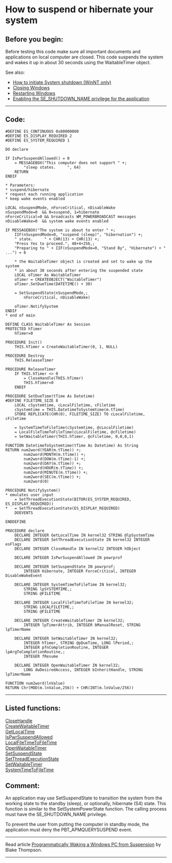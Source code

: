 
# How to suspend or hibernate your system

## Before you begin:
Before testing this code make sure all important documents and applications on local computer are closed. This code suspends the system and wakes it up in about 30 seconds using the WaitableTimer object.   

See also:

* [How to initiate System shutdown (WinNT only)](sample_122.md)  
* [Closing Windows](sample_036.md)  
* [Restarting Windows](sample_361.md)  
* [Enabling the SE_SHUTDOWN_NAME privilege for the application](sample_552.md)  
  
***  


## Code:
```foxpro  
#DEFINE ES_CONTINUOUS 0x80000000
#DEFINE ES_DISPLAY_REQUIRED 2
#DEFINE ES_SYSTEM_REQUIRED 1

DO declare

IF IsPwrSuspendAllowed() = 0
	= MESSAGEBOX("This computer does not support " +;
		"sleep states.     ", 64)
	RETURN
ENDIF

* Parameters:
* suspend/hibernate
* request each running application
* keep wake events enabled

LOCAL nSuspendMode, nForceCritical, nDisableWake
nSuspendMode=0  && 0=suspend, 1=hibernate
nForceCritical=0 && broadcasts WM_POWERBROADCAST messages
nDisableWake=0  && system wake events enabled

IF MESSAGEBOX("The system is about to enter " +;
	IIF(nSuspendMode=0, "suspend (sleep)", "hibernation") +;
	" state.     " + CHR(13) + CHR(13) +;
	"Press Yes to proceed.", 48+4+256,;
	"Preparing to " + IIF(nSuspendMode=0, "Stand By", "Hibernate") + " ...") = 6

	* the WaitableTimer object is created and set to wake up the system
	* in about 30 seconds after entering the suspended state
	LOCAL oTimer As WaitableTimer
	oTimer = CREATEOBJECT("WaitableTimer")
	oTimer.SetDueTime(DATETIME() + 30)

	= SetSuspendState(nSuspendMode,;
		nForceCritical, nDisableWake)

	oTimer.NotifySystem
ENDIF
* end of main

DEFINE CLASS WaitableTimer As Session
PROTECTED hTimer
	hTimer=0

PROCEDURE Init()
	THIS.hTimer = CreateWaitableTimer(0, 1, NULL)

PROCEDURE Destroy
	THIS.ReleaseTimer

PROCEDURE ReleaseTimer
	IF THIS.hTimer <> 0
		= CloseHandle(THIS.hTimer)
		THIS.hTimer=0
	ENDIF

PROCEDURE SetDueTime(tTime As Datetime)
#DEFINE FILETIME_SIZE 8
	LOCAL cSystemtime, cLocalFiletime, cFiletime
	cSystemtime = THIS.DatetimeToSystemtime(m.tTime)
	STORE REPLICATE(CHR(0), FILETIME_SIZE) TO cLocalFiletime, cFiletime

	= SystemTimeToFileTime(cSystemtime, @cLocalFiletime)
	= LocalFileTimeToFileTime(cLocalFiletime, @cFiletime)
	= SetWaitableTimer(THIS.hTimer, @cFiletime, 0,0,0,1)

FUNCTION DatetimeToSystemtime(tTime As Datetime) As String
RETURN num2word(YEAR(m.tTime)) +;
		num2word(MONTH(m.tTime)) +;
		num2word(DOW(m.tTime)-1) +;
		num2word(DAY(m.tTime)) +;
		num2word(HOUR(m.tTime)) +;
		num2word(MINUTE(m.tTime)) +;
		num2word(SEC(m.tTime)) +;
		num2word(0)

PROCEDURE NotifySystem()
* emulates user input
	= SetThreadExecutionState(BITOR(ES_SYSTEM_REQUIRED, ES_DISPLAY_REQUIRED))
*	= SetThreadExecutionState(ES_DISPLAY_REQUIRED)
	DOEVENTS

ENDDEFINE

PROCEDURE declare
	DECLARE INTEGER GetLocalTime IN kernel32 STRING @lpSystemTime
	DECLARE INTEGER SetThreadExecutionState IN kernel32 INTEGER esFlags
	DECLARE INTEGER CloseHandle IN kernel32 INTEGER hObject

	DECLARE INTEGER IsPwrSuspendAllowed IN powrprof

	DECLARE INTEGER SetSuspendState IN powrprof;
		INTEGER Hibernate, INTEGER ForceCritical, INTEGER DisableWakeEvent

	DECLARE INTEGER SystemTimeToFileTime IN kernel32;
		STRING lpSYSTEMTIME,;
		STRING @FILETIME

	DECLARE INTEGER LocalFileTimeToFileTime IN kernel32;
		STRING LOCALFILETIME,;
		STRING @FILETIME

	DECLARE INTEGER CreateWaitableTimer IN kernel32;
		INTEGER lpTimerAttrib, INTEGER bManualReset, STRING lpTimerName

	DECLARE INTEGER SetWaitableTimer IN kernel32;
		INTEGER hTimer, STRING @pDueTime, LONG lPeriod,;
		INTEGER pfnCompletionRoutine, INTEGER lpArgToCompletionRoutine,;
		INTEGER fResume

	DECLARE INTEGER OpenWaitableTimer IN kernel32;
		LONG dwDesiredAccess, INTEGER bInheritHandle, STRING lpTimerName

FUNCTION num2word(lnValue)
RETURN Chr(MOD(m.lnValue,256)) + CHR(INT(m.lnValue/256))  
```  
***  


## Listed functions:
[CloseHandle](../libraries/kernel32/CloseHandle.md)  
[CreateWaitableTimer](../libraries/kernel32/CreateWaitableTimer.md)  
[GetLocalTime](../libraries/kernel32/GetLocalTime.md)  
[IsPwrSuspendAllowed](../libraries/powrprof/IsPwrSuspendAllowed.md)  
[LocalFileTimeToFileTime](../libraries/kernel32/LocalFileTimeToFileTime.md)  
[OpenWaitableTimer](../libraries/kernel32/OpenWaitableTimer.md)  
[SetSuspendState](../libraries/powrprof/SetSuspendState.md)  
[SetThreadExecutionState](../libraries/kernel32/SetThreadExecutionState.md)  
[SetWaitableTimer](../libraries/kernel32/SetWaitableTimer.md)  
[SystemTimeToFileTime](../libraries/kernel32/SystemTimeToFileTime.md)  

## Comment:
An application may use SetSuspendState to transition the system from the working state to the standby (sleep), or optionally, hibernate (S4) state. This function is similar to the SetSystemPowerState function. The calling process must have the SE_SHUTDOWN_NAME privilege.  
  
To prevent the user from putting the computer in standby mode, the application must deny the PBT_APMQUERYSUSPEND event.  
  
* * *  
Read article <a href="http://www.enterprisenetworksandservers.com/monthly/art.php?1049">Programmatically Waking a Windows PC from Suspension</a> by Blake Thompson.  
  
***  

